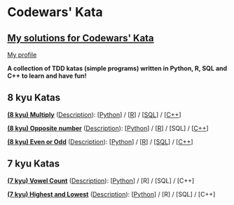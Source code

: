 # Codewars' Kata
## [My solutions for Codewars' Kata](https://www.codewars.com)

[My profile](https://www.codewars.com/users/olopez94)


<b>A collection of TDD katas (simple programs) written in  Python, R, SQL and C++ to learn and have fun!</b>

## 8 kyu Katas
[**(8 kyu) Multiply**](https://www.codewars.com/kata/multiply/) 
([Description](https://github.com/olopez94/CW/blob/master/(8%20kyu)%20Multiply/(8%20kyu)%20Multiply.md)): 
[[Python](https://github.com/olopez94/CW/blob/master/(8%20kyu)%20Multiply/(8%20kyu)%20Multiply.py)] / 
[[R](https://github.com/olopez94/CW/blob/master/(8%20kyu)%20Multiply/(8%20kyu)%20Multiply.r)] / 
[[SQL](https://github.com/olopez94/CW/blob/master/(8%20kyu)%20Multiply/(8%20kyu)%20Multiply.sql)] / 
[[C++](https://github.com/olopez94/CW/blob/master/(8%20kyu)%20Multiply/(8%20kyu)%20Multiply.cpp)]

[**(8 kyu) Opposite number**](https://www.codewars.com/kata/opposite-number) 
([Description](https://github.com/olopez94/CW/blob/master/(8%20kyu)%20Opposite%20number/(8%20kyu)%20Opposite%20number.md)): [[Python](https://github.com/olopez94/CW/blob/master/(8%20kyu)%20Opposite%20number/(8%20kyu)%20Opposite%20number.py)] / [[R](https://github.com/olopez94/CW/blob/master/(8%20kyu)%20Opposite%20number/(8%20kyu)%20Opposite%20number.r)] / 
[SQL] / 
[[C++](https://github.com/olopez94/CW/blob/master/(8%20kyu)%20Opposite%20number/(8%20kyu)%20Opposite%20number.cpp)]

[**(8 kyu) Even or Odd**](https://www.codewars.com/kata/53da3dbb4a5168369a0000fe) 
([Description](https://github.com/olopez94/codewars/blob/master/(8%20kyu)%20Even%20or%20Odd/(8%20kyu)%20Even%20or%20Odd.md)):
[[Python](https://github.com/olopez94/codewars/blob/master/(8%20kyu)%20Even%20or%20Odd/(8%20kyu)%20Even%20or%20Odd.py)] / 
[[R](https://github.com/olopez94/codewars/blob/master/(8%20kyu)%20Even%20or%20Odd/(8%20kyu)%20Even%20or%20Odd.r)] /
[[SQL](https://github.com/olopez94/codewars/blob/master/(8%20kyu)%20Even%20or%20Odd/(8%20kyu)%20Even%20or%20Odd.sql)] / 
[[C++](https://github.com/olopez94/codewars/blob/master/(8%20kyu)%20Even%20or%20Odd/(8%20kyu)%20Even%20or%20Odd.cpp)]

## 7 kyu Katas
[**(7 kyu) Vowel Count**](https://www.codewars.com/kata/54ff3102c1bad923760001f3)
([Description](https://github.com/olopez94/codewars/blob/master/(7%20kyu)%20Vowel%20Count/(7%20kyu)%20Vowel%20Count.md)):
[[Python](https://github.com/olopez94/codewars/blob/master/(7%20kyu)%20Vowel%20Count/(7%20kyu)%20Vowel%20Count.py)] /
[R] /
[SQL] /
[C++]

[**(7 kyu) Highest and Lowest**](https://www.codewars.com/kata/554b4ac871d6813a03000035)
([Description](https://github.com/olopez94/codewars/blob/master/(7%20kyu)%20Highest%20and%20Lowest/(7%20kyu)%20Highest%20and%20Lowest.md)):
[[Python](https://github.com/olopez94/codewars/blob/master/(7%20kyu)%20Highest%20and%20Lowest/(7%20kyu)%20Highest%20and%20Lowest.py)] /
[R] /
[SQL] /
[C++]
